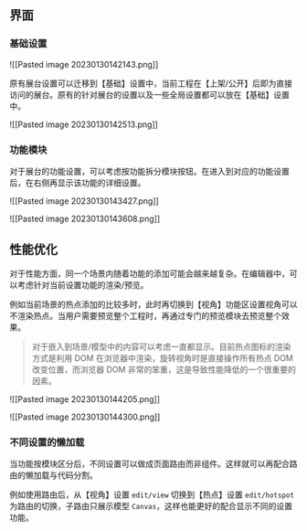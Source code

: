 ## 界面

### 基础设置

![[Pasted image 20230130142143.png]]

原有展台设置可以迁移到【基础】设置中，当前工程在【上架/公开】后即为直接访问的展台。原有的针对展台的设置以及一些全局设置都可以放在【基础】设置中。

![[Pasted image 20230130142513.png]]

### 功能模块

对于展台的功能设置，可以考虑按功能拆分模块按钮。在进入到对应的功能设置后，在右侧再显示该功能的详细设置。

![[Pasted image 20230130143427.png]]

![[Pasted image 20230130143608.png]]

## 性能优化

对于性能方面，同一个场景内随着功能的添加可能会越来越复杂。在编辑器中，可以考虑针对当前设置功能的渲染/预览。

例如当前场景的热点添加的比较多时，此时再切换到【视角】功能区设置视角可以不渲染热点。当用户需要预览整个工程时，再通过专门的预览模块去预览整个效果。

> 对于嵌入到场景/模型中的内容可以考虑一直都显示。目前热点图标的渲染方式是利用 DOM 在浏览器中渲染，旋转视角时是直接操作所有热点 DOM 改变位置，而浏览器 DOM 非常的笨重，这是导致性能降低的一个很重要的因素。

![[Pasted image 20230130144205.png]]

![[Pasted image 20230130144300.png]]

### 不同设置的懒加载

当功能按模块区分后，不同设置可以做成页面路由而非组件。这样就可以再配合路由的懒加载与代码分割。

例如使用路由后，从【视角】设置 `edit/view` 切换到【热点】设置 `edit/hotspot` 为路由的切换，子路由只展示模型 `Canvas`，这样也能更好的配合显示不同的设置功能。
